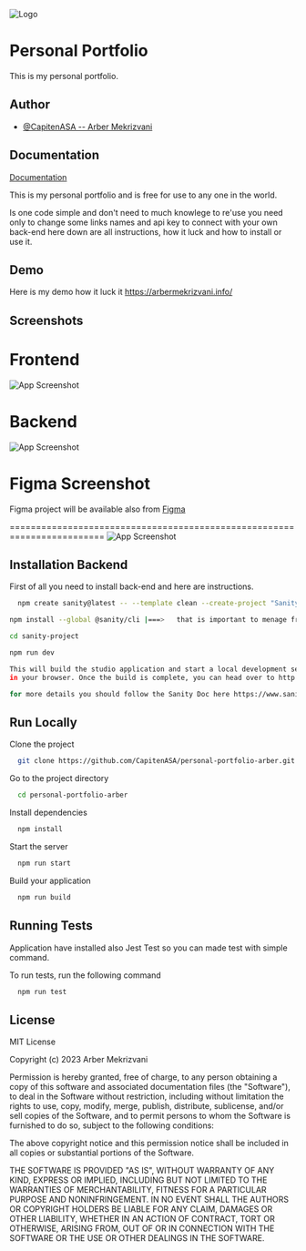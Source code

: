 
![Logo](https://i.imgur.com/RGwVgN6.png)


# Personal Portfolio

This is my personal portfolio.


## Author

- [@CapitenASA -- Arber Mekrizvani](https://github.com/CapitenASA)


## Documentation

[Documentation](https://github.com/CapitenASA/personal-portfolio-arber)

This is my personal portfolio and is free for use to any one in the world.

Is one code simple and don't need to much knowlege to re'use you need only to change some links names and api key to connect with your own back-end here down are all instructions, how it luck and how to install or use it.


## Demo

Here is my demo how it luck it
https://arbermekrizvani.info/
## Screenshots
Frontend
===============================================================
![App Screenshot](https://i.imgur.com/bYQiZzS.png)








Backend
===============================================================

![App Screenshot](https://i.imgur.com/Sl7g0V2.png)

Figma Screenshot
===============================================================
Figma project will be available also from [Figma]([https://https://www.figma.com/file/71SPaER10pOg1UOziBTPof/My-Portfolio-Arber-Mekrizcani?t=uZM2ChByrze7ogZd-6])


========================================================================
![App Screenshot](https://i.imgur.com/ZqVSwLc.png)
## Installation Backend

First of all you need to install back-end and here are instructions.

```bash
  npm create sanity@latest -- --template clean --create-project "Sanity Project" --dataset production

npm install --global @sanity/cli |===>   that is important to menage from our terminal almost eveything 

cd sanity-project

npm run dev

This will build the studio application and start a local development server so you can run the app 
in your browser. Once the build is complete, you can head over to http://localhost:3333.

for more details you should follow the Sanity Doc here https://www.sanity.io/docs/create-a-sanity-project
```
## Run Locally

Clone the project

```bash
  git clone https://github.com/CapitenASA/personal-portfolio-arber.git
```

Go to the project directory

```bash
  cd personal-portfolio-arber
```

Install dependencies

```bash
  npm install
```

Start the server

```bash
  npm run start
```

Build your application

```bash
  npm run build
```


## Running Tests
Application have installed also Jest Test so you can made test with simple command.

To run tests, run the following command


```bash
  npm run test
```


## License

MIT License

Copyright (c) 2023 Arber Mekrizvani

Permission is hereby granted, free of charge, to any person obtaining a copy
of this software and associated documentation files (the "Software"), to deal
in the Software without restriction, including without limitation the rights
to use, copy, modify, merge, publish, distribute, sublicense, and/or sell
copies of the Software, and to permit persons to whom the Software is
furnished to do so, subject to the following conditions:

The above copyright notice and this permission notice shall be included in all
copies or substantial portions of the Software.

THE SOFTWARE IS PROVIDED "AS IS", WITHOUT WARRANTY OF ANY KIND, EXPRESS OR
IMPLIED, INCLUDING BUT NOT LIMITED TO THE WARRANTIES OF MERCHANTABILITY,
FITNESS FOR A PARTICULAR PURPOSE AND NONINFRINGEMENT. IN NO EVENT SHALL THE
AUTHORS OR COPYRIGHT HOLDERS BE LIABLE FOR ANY CLAIM, DAMAGES OR OTHER
LIABILITY, WHETHER IN AN ACTION OF CONTRACT, TORT OR OTHERWISE, ARISING FROM,
OUT OF OR IN CONNECTION WITH THE SOFTWARE OR THE USE OR OTHER DEALINGS IN THE
SOFTWARE.
